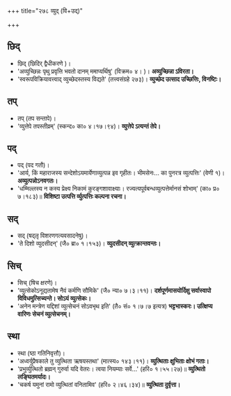 +++
title="२७८ व्युद् (वि+उद्)"

+++

## छिद्
- छिद् (छिदिर् द्वैधीकरणे )।
- 'अव्युच्छिन्नः पृथु प्रवृत्ति भवतो दानम् ममाप्यर्थिषु' (विक्रम० ४। )। **अव्युच्छिन्ना ऽविरता।**
- 'स्वरूपविक्रियावत्त्वाद् व्युच्छेदस्तस्य विद्यते' (तत्त्वसंग्रहे २७३)। **व्युच्छेद उत्साद उच्छित्तिः, विनष्टिः।**

## तप्
- तप् (तप सन्तापे)।
- 'व्युत्तेपे तपस्तीव्रम्' (स्कन्द० का० ४।१७।९४)। **व्युत्तेपे ऽत्यन्तं तेपे।**

## पद्
- पद् (पद गतौ)।
- 'आर्य, किं महाराजस्य सन्देशोऽयमार्येणाव्युत्पन्न इव गृहीतः। भीमसेनः… का पुनरत्र व्युत्पत्तिः' (वेणी १)। **अव्युत्पन्नोऽनवगतः।**
- 'धम्मिल्लस्य न कस्य प्रेक्ष्य निकामं कुरङ्गशावाक्ष्याः। रज्यत्यपूर्वबन्धव्युत्पत्तेर्मानसं शोभाम्' (का० प्र० ७।१८३)॥ **विशिष्टा उत्पत्ति र्व्युत्पत्तिः कल्पना रचना।**

## सद्
- सद् (षद्लृ विशरणगत्यवसादनेषु)।
- 'ते दिशो व्युदसीदन्' (जै० ब्रा० १।१५३)। **व्युदसीदन् व्युत्क्रान्तवन्तः।**

## सिच्
- सिच् (षिच क्षरणे)।
- 'व्युत्सेकोऽनूद्यतामेष नैवं कर्मणि सौमिके' (जै० न्या० ७।३।११)। **दर्शपूर्णमासयोर्दिक्षु सर्वास्वापो विविधमुत्सिच्यन्ते। सोऽयं व्युत्सेकः।**
- 'अनेन मन्त्रेण यद्दिशां व्युत्सेचनं सोऽवभृथ इति' (तै० सं० १।७।७ इत्यत्र) **भट्टभास्करः। उत्क्षिप्य वारिणः सेचनं व्युत्सेचनम्।**

## स्था
- स्था (ष्ठा गतिनिवृत्तौ)।
- 'अध्वर्युप्रैषकाले तु व्युत्थिता ऋषयस्तथा' (मात्स्य० १४३।११)। **व्युत्थिताः क्षुभिताः क्षोभं गताः।**
- 'प्रभुर्व्युत्थितो ब्रह्मन् गुरुर्वा यदि वेतरः। त्वया नियम्याः सर्वे…' (हरि० १।५५।२७)॥ **व्युत्थितो लङ्घितमर्यादः।**
- 'चकर्ष यमुनां रामो व्युत्थितां वनितामिव' (हरि० २।४६।३४)॥ **व्युत्थिता दुर्वृत्ता।**
